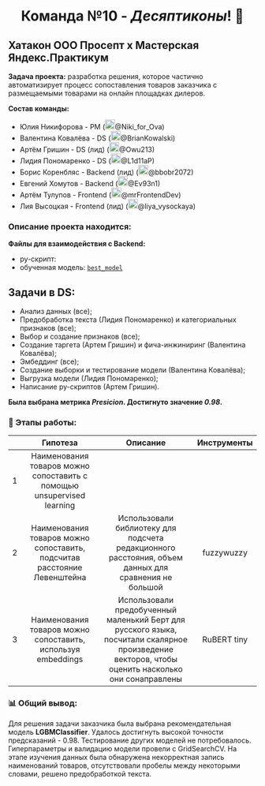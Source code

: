 # <div align='center'>Команда №10 - *Десяптиконы*! :robot:</div>

## Хатакон ООО Просепт х Мастерская Яндекс.Практикум

**Задача проекта:** разработка решения, которое частично автоматизирует процесс сопоставления товаров заказчика с размещаемыми товарами на онлайн площадках дилеров.

**Состав команды:**
- Юлия Никифорова - PM (<img src="https://github.com/mike2023-ml/Portfolio/assets/116313032/d3f08c03-7dec-490e-ad39-75152295c4d5" title="Telegram" alt="Telegram" width="20" height="20"/>@Niki_for_Ova)
- Валентина Ковалëва - DS (<img src="https://github.com/mike2023-ml/Portfolio/assets/116313032/d3f08c03-7dec-490e-ad39-75152295c4d5" title="Telegram" alt="Telegram" width="20" height="20"/>@BrianKowalski)
- Артём Гришин - DS (лид) (<img src="https://github.com/mike2023-ml/Portfolio/assets/116313032/d3f08c03-7dec-490e-ad39-75152295c4d5" title="Telegram" alt="Telegram" width="20" height="20"/>@Owu213)
- Лидия Пономаренко - DS (<img src="https://github.com/mike2023-ml/Portfolio/assets/116313032/d3f08c03-7dec-490e-ad39-75152295c4d5" title="Telegram" alt="Telegram" width="20" height="20"/>@L1d11aP)
- Борис Коренбляс - Backend (лид) (<img src="https://github.com/mike2023-ml/Portfolio/assets/116313032/d3f08c03-7dec-490e-ad39-75152295c4d5" title="Telegram" alt="Telegram" width="20" height="20"/>@bbobr2072)
- Евгений Хомутов - Backend (<img src="https://github.com/mike2023-ml/Portfolio/assets/116313032/d3f08c03-7dec-490e-ad39-75152295c4d5" title="Telegram" alt="Telegram" width="20" height="20"/>@Ev93n1)
- Артём Тулупов - Frontend (<img src="https://github.com/mike2023-ml/Portfolio/assets/116313032/d3f08c03-7dec-490e-ad39-75152295c4d5" title="Telegram" alt="Telegram" width="20" height="20"/>@mrFrontendDev)
- Лия Высоцкая - Frontend (лид) (<img src="https://github.com/mike2023-ml/Portfolio/assets/116313032/d3f08c03-7dec-490e-ad39-75152295c4d5" title="Telegram" alt="Telegram" width="20" height="20"/>@liya_vysockaya)

### Описание проекта находится:

**Файлы для взаимодействия с Backend:**
- py-скрипт:
- обученная модель: [`best_model`](https://github.com/Decepticons-Hackathon/data-science/blob/main/script/pickle_model.pkl)

## Задачи в DS:
- Анализ данных (все);
- Предобработка текста (Лидия Пономаренко) и категориальных признаков (все);
- Выбор и создание признаков (все);
- Создание таргета (Артем Гришин) и фича-инжиниринг (Валентина Ковалёва);
- Эмбеддинг (все);
- Создание выборки и тестирование модели (Валентина Ковалёва);
- Выгрузка модели (Лидия Пономаренко);
- Написание py-скриптов (Артем Гришин).

**Была выбрана метрика *Presicion*. Достигнуто значение *0.98*.**

### 🧩 Этапы работы:

|    | Гипотеза       | Описание           | Инструменты |
|:--:|:--------------:|:------------------:|:-----------:|
|1| Наименования товаров можно сопоставить с помощью unsupervised learning|||
|2| Наименования товаров можно сопоставить, подсчитав расстояние Левенштейна| Использовали библиотеку для подсчета редакционного расстояния, объем данных для сравнения не большой| fuzzywuzzy|
|3| Наименования товаров можно сопоставить, используя embeddings| Использовали предобученный маленький Берт для русского языка, посчитали скалярное произведение векторов, чтобы оценить насколько они сонаправлены| RuBERT tiny|

### 📊 Общий вывод:
Для решения задачи заказчика была выбрана рекомендательная модель **LGBMClassifier**. Удалось достигнуть высокой точности предсказаний - 0.98. Тестирование других моделей не потребовалось. Гиперпараметры и валидацию модели провели с GridSearchCV. На этапе изучения данных была обнаружена некорректная запись наименований товаров, отсутствовали пробелы между некоторыми словами, решено предобработкой текста.

